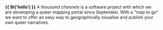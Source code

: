 <div class="block large">

  <strong>{{ $t('hello') }}</strong>
  <em>A thousand channels</em> is a software project with which we are developing a queer mapping portal since September. With a "map to go" we want to offer an easy way to geographically visualise and publish your own queer narratives.
</div>

<div class="block">


</div>
